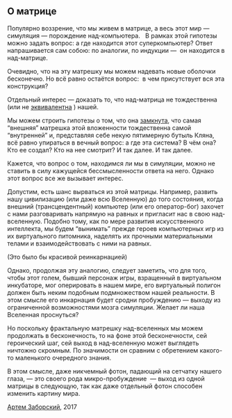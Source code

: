 
## О матрице

Популярно воззрение, что мы живем в матрице, а весь этот мир — симуляция — порождение над-компьютера.  
В рамках этой гипотезы можно задать вопрос: а где находится этот суперкомпьютер? Ответ напрашивается сам собою: по аналогии, по индукции —  он находится в над-матрице.
 
Очевидно, что на эту матрешку мы можем надевать новые оболочки бесконечно. 
Но всё равно остаётся вопрос:  в чем присутствует вся эта конструкция?  

Отдельный интерес — доказать то, что над-матрица не 
тождественна (или не [эквивалентна](https://en.wikipedia.org/wiki/Equivalence_relation) ) нашей. 

Мы можем строить гипотезы о том, что она  [замкнута](https://en.wikipedia.org/wiki/Closed_manifold), 
что самая “внешняя” матрешка этой вложенности тождественна самой “внутренней” и, 
представляя себе некую пятимерную бутыль Кляна, 
всё равно упираться в вечный вопрос: а где эта система? В чём она? 
Кто ее создал? Кто на нее смотрит? И так далее. И так далее. 

Кажется, что вопрос о том, находимся ли мы в симуляции, можно не 
ставить в силу кажущейся бессмысленности ответа на него. 
Однако этот вопрос все же вызывает интерес. 

Допустим, есть шанс вырваться из этой матрицы. 
Например, развить нашу цивилизацию (или даже всю Вселенную) до того состояния, когда внешний (трансцендентный) компьютер (или его оператор-бог) захочет с нами разговаривать напрямую на равных и пригласит нас в свою над-вселенную. Подобно тому, как по мере развития искусственного интеллекта, мы будем “вынимать” прежде героев компьютерных игр из их виртуального питомника, наделять их прочными материальными телами и взаимодействовать с ними на равных. 

(Это было бы красивой реинкарнацией)

Однако, продолжая эту аналогию, следует заметить, что для того, чтобы этот голем, бывший персонаж игры, взращенный в виртуальном инкубаторе, мог оперировать в нашем мире, его виртуальный полигон должен быть неким подобным подмножеством нашей реальности. В этом смысле его инкарнация будет сродни пробуждению — выходу из ограниченной возможностями мозга симуляции. Желает ли наша Вселенная проснуться?

Но поскольку фрактальную матрешку над-вселенных мы можем продолжать в бесконечность, то на фоне этой бесконечности, сей героический шаг, сей выход в над-вселенную может выглядеть ничтожно скромным. По значимости он сравним с обретением какого-то маленького очередного знания.

В этом смысле, даже никчемный фотон, падающий на сетчатку нашего глаза, — это своего рода микро-пробуждение  — выход из одной матрицы в следующую, так как даже отдельный фотон способен изменить картину мира.

  
  
[Артем Заборский](http://www.zaborskiy.org/), 2017

